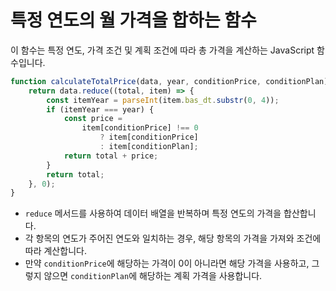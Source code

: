 # 특정 연도의 월 가격을 합하는 함수

이 함수는 특정 연도, 가격 조건 및 계획 조건에 따라 총 가격을 계산하는 JavaScript 함수입니다.

```js
function calculateTotalPrice(data, year, conditionPrice, conditionPlan) {
    return data.reduce((total, item) => {
        const itemYear = parseInt(item.bas_dt.substr(0, 4));
        if (itemYear === year) {
            const price =
                item[conditionPrice] !== 0
                    ? item[conditionPrice]
                    : item[conditionPlan];
            return total + price;
        }
        return total;
    }, 0);
}
```

- `reduce` 메서드를 사용하여 데이터 배열을 반복하며 특정 연도의 가격을 합산합니다.
- 각 항목의 연도가 주어진 연도와 일치하는 경우, 해당 항목의 가격을 가져와 조건에 따라 계산합니다.
- 만약 `conditionPrice`에 해당하는 가격이 0이 아니라면 해당 가격을 사용하고, 그렇지 않으면 `conditionPlan`에 해당하는 계획 가격을 사용합니다.

